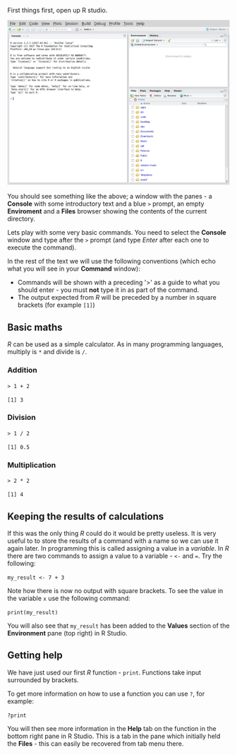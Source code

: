 First things first, open up R studio.

![R Studio at startup](images/rstudio-startup.png)

You should see something like the above; a window with the panes - a **Console** with some introductory text and a blue `>` prompt, an empty **Enviroment** and a **Files** browser showing the contents of the current directory.

Lets play with some very basic commands.
You need to select the **Console** window and type after the `>` prompt (and type *Enter* after each one to execute the command).

In the rest of the text we will use the following conventions (which echo what you will see in your **Command** window):
*  Commands will be shown with a preceding '>' as a guide to what you should enter - you must **not** type it in as part of the command.
*  The output expected from *R* will be preceded by a number in square brackets (for example `[1]`)

## Basic maths

*R* can be used as a simple calculator.
As in many programming languages, multiply is `*` and divide is `/`.


### Addition
`> 1 + 2`

`[1] 3`

### Division
`> 1 / 2`

`[1] 0.5`

### Multiplication
`> 2 * 2`

`[1] 4`

## Keeping the results of calculations

If this was the only thing *R* could do it would be pretty useless.
It is very useful to to store the results of a command with a name so we can use it again later.
In programming this is called assigning a value in a *variable*.
In *R* there are two commands to assign a value to a variable - `<-` and `=`.
Try the following:

`my_result <- 7 + 3`

Note how there is now no output with square brackets.
To see the value in the variable `x` use the following command:

`print(my_result)`

You will also see that `my_result` has been added to the **Values** section of the **Environment** pane (top right) in R Studio.

## Getting help

We have just used our first *R* function - `print`.
Functions take input surrounded by brackets.

To get more information on how to use a function you can use `?`, for example:

`?print`

You will then see more information in the **Help** tab on the function in the bottom right pane in R Studio.
This is a tab in the pane which initially held the **Files** - this can easily be recovered from tab menu there.
